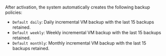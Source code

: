 After activation, the system automatically creates the following backup policies:
* `Default daily`: Daily incremental VM backup with the last 15 backups retained.
* `Default weekly`: Weekly incremental VM backup with the last 15 backups retained.
* `Default monthly`: Monthly incremental VM backup with the last 15 backups retained.
